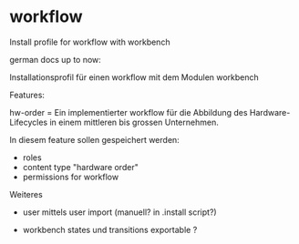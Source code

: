 workflow
========

Install profile for workflow with workbench 


german docs up to now:

Installationsprofil für einen workflow mit dem Modulen workbench


Features:

hw-order = Ein implementierter workflow für die Abbildung des Hardware-
Lifecycles in einem mittleren bis grossen Unternehmen.

In diesem feature sollen gespeichert werden:

* roles 
* content type "hardware order"
* permissions for workflow



Weiteres

* user mittels user import (manuell? in .install script?)

* workbench states und transitions exportable ?









